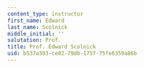 ```yaml
---
content_type: instructor
first_name: Edward
last_name: Scolnick
middle_initial: ''
salutation: Prof.
title: Prof. Edward Scolnick
uid: b537a303-ce82-79db-175f-75fe6359a86b
---
```

